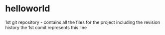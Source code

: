 # helloworld
1st git repository - contains all the files for the project including the revision history
the 1st comit represents this line
